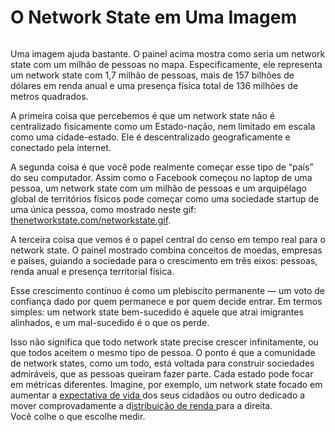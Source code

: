 # O Network State em Uma Imagem

<figure><img src="https://thenetworkstate.com/assets/dashboard-1729314.png" alt=""><figcaption></figcaption></figure>

Uma imagem ajuda bastante. O painel acima mostra como seria um network state com um milhão de pessoas no mapa. Especificamente, ele representa um network state com 1,7 milhão de pessoas, mais de 157 bilhões de dólares em renda anual e uma presença física total de 136 milhões de metros quadrados.

A primeira coisa que percebemos é que um network state não é centralizado fisicamente como um Estado-nação, nem limitado em escala como uma cidade-estado. Ele é descentralizado geograficamente e conectado pela internet.

A segunda coisa é que você pode realmente começar esse tipo de “país” do seu computador. Assim como o Facebook começou no laptop de uma pessoa, um network state com um milhão de pessoas e um arquipélago global de territórios físicos pode começar como uma sociedade startup de uma única pessoa, como mostrado neste gif:[ thenetworkstate.com/networkstate.gif](https://thenetworkstate.com/networkstate.gif).

A terceira coisa que vemos é o papel central do censo em tempo real para o network state. O painel mostrado combina conceitos de moedas, empresas e países, guiando a sociedade para o crescimento em três eixos: pessoas, renda anual e presença territorial física.

Esse crescimento contínuo é como um plebiscito permanente — um voto de confiança dado por quem permanece e por quem decide entrar. Em termos simples: um network state bem-sucedido é aquele que atrai imigrantes alinhados, e um mal-sucedido é o que os perde.

Isso não significa que todo network state precise crescer infinitamente, ou que todos aceitem o mesmo tipo de pessoa. O ponto é que a comunidade de network states, como um todo, está voltada para construir sociedades admiráveis, que as pessoas queiram fazer parte. Cada estado pode focar em métricas diferentes. Imagine, por exemplo, um network state focado em aumentar a [expectativa de vida ](https://x.com/balajis/status/1287395551487524864)dos seus cidadãos ou outro dedicado a mover comprovadamente a d[istribuição de renda ](https://www.gapminder.org/fw/income-mountains/)para a direita.\
Você colhe o que escolhe medir.
